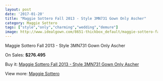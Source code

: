 ```yaml
---
layout: post
date: '2017-01-20'
title: "Maggie Sottero Fall 2013 - Style 3MN731 Gown Only Ascher"
category: Maggie Sottero
tags: ["style","only","charming","wedding","demure"]
image: http://www.idealgown.com/8651-thickbox_default/maggie-sottero-fall-2013-style-3mn731-gown-only-ascher.jpg
---
```

Maggie Sottero Fall 2013 - Style 3MN731 Gown Only Ascher

On Sales: **$276.495**
<a href="https://www.idealgown.com/en/maggie-sottero/3593-maggie-sottero-fall-2013-style-3mn731-gown-only-ascher.html"><amp-img layout="responsive" width="600" height="600" src="//www.idealgown.com/8651-thickbox_default/maggie-sottero-fall-2013-style-3mn731-gown-only-ascher.jpg" alt="Maggie Sottero Fall 2013 - Style 3MN731 Gown Only Ascher 0" /></a>
<a href="https://www.idealgown.com/en/maggie-sottero/3593-maggie-sottero-fall-2013-style-3mn731-gown-only-ascher.html"><amp-img layout="responsive" width="600" height="600" src="//www.idealgown.com/8652-thickbox_default/maggie-sottero-fall-2013-style-3mn731-gown-only-ascher.jpg" alt="Maggie Sottero Fall 2013 - Style 3MN731 Gown Only Ascher 1" /></a>

Buy it: [Maggie Sottero Fall 2013 - Style 3MN731 Gown Only Ascher](https://www.idealgown.com/en/maggie-sottero/3593-maggie-sottero-fall-2013-style-3mn731-gown-only-ascher.html "Maggie Sottero Fall 2013 - Style 3MN731 Gown Only Ascher")

View more: [Maggie Sottero](https://www.idealgown.com/en/45-maggie-sottero "Maggie Sottero")